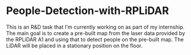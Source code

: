 # People-Detection-with-RPLiDAR

This is an R&D task that I'm currently working on as part of my internship. The main goal is to create a pre-built map from the laser data provided by the RPLiDAR A1 and using that to detect people on the pre-built map. The LiDAR will be placed in a stationary position on the floor.

